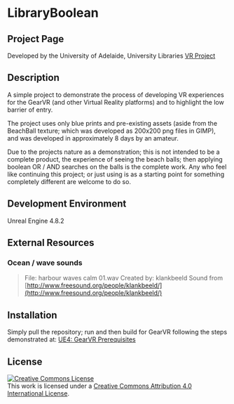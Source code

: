 LibraryBoolean
==============

Project Page
------------
Developed by the University of Adelaide, University Libraries [VR Project](https://www.adelaide.edu.au/library/projects/vr/)


Description
-----------
A simple project to demonstrate the process of developing VR experiences for the GearVR (and other Virtual Reality platforms) and to highlight the low barrier of entry.

The project uses only blue prints and pre-existing assets (aside from the BeachBall texture; which was developed as 200x200 png files in GIMP), and was developed in approximately 8 days by an amateur.

Due to the projects nature as a demonstration; this is not intended to be a complete product, the experience of seeing the beach balls; then applying boolean OR / AND searches on the balls is the complete work. Any who feel like continuing this project; or just using is as a starting point for something completely different are welcome to do so.


Development Environment
-----------------------
Unreal Engine 4.8.2


External Resources
------------------
### Ocean / wave sounds

>File: harbour waves calm 01.wav
>Created by: klankbeeld
>Sound from [http://www.freesound.org/people/klankbeeld/](http://www.freesound.org/people/klankbeeld/)

Installation
------------
Simply pull the repository; run and then build for GearVR following the steps demonstrated at: [UE4: GearVR Prerequisites](https://docs.unrealengine.com/latest/INT/Platforms/GearVR/Prerequisites/index.html)


License
-------
[![Creative Commons License](https://i.creativecommons.org/l/by/4.0/88x31.png)](http://creativecommons.org/licenses/by/4.0/)  
This work is licensed under a [Creative Commons Attribution 4.0 International License](http://creativecommons.org/licenses/by/4.0/).



